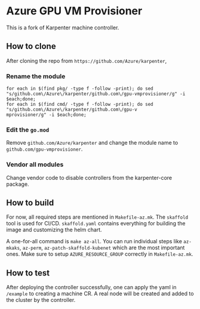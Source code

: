 # Azure GPU VM Provisioner


This is a fork of Karpenter machine controller. 



## How to clone

After cloning the repo from `https://github.com/Azure/karpenter`,

### Rename the module

```
for each in $(find pkg/ -type f -follow -print); do sed "s/github.com\/Azure\/karpenter/github.com\/gpu-vmprovisioner/g" -i $each;done;
for each in $(find cmd/ -type f -follow -print); do sed "s/github.com\/Azure\/karpenter/github.com\/gpu-v
mprovisioner/g" -i $each;done;
```
### Edit the `go.mod`

Remove `github.com/Azure/karpenter` and change the module name to `github.com/gpu-vmprovisioner`.


### Vendor all modules

Change vendor code to disable controllers from the karpenter-core package.



## How to build

For now, all required steps are mentioned in `Makefile-az.mk`. The `skaffold` tool is used for CI/CD. `skaffold.yaml` contains everything for building the image and customizing the helm chart.


A one-for-all command is `make az-all`. You can run individual steps like `az-mkaks`, `az-perm`, `az-patch-skaffold-kubenet` which are the most important ones. Make sure to setup `AZURE_RESOURCE_GROUP` correctly in `Makefile-az.mk`.


## How to test
After deploying the controller successfully, one can apply the yaml in `/example` to creating a machine CR. A real node will be created and added to the cluster by the controller.
